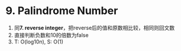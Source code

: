 # 9. Palindrome Number

1. 同**7. reverse integer**，把reverse后的值和原数相比较，相同则回文数
2. 直接判断负数和10的倍数为false
3. T: O(log10n), S: O(1)